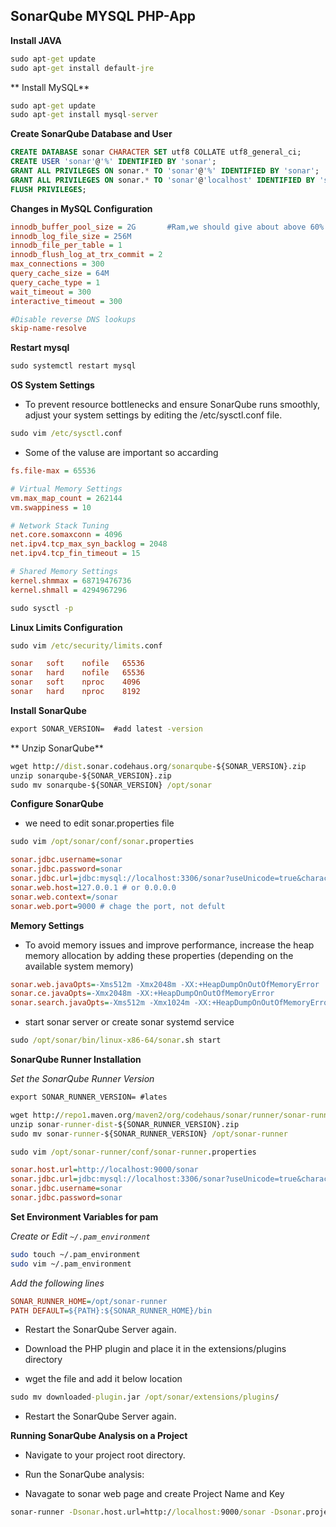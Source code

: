 ## SonarQube MYSQL PHP-App

**Install JAVA**

```cmd
sudo apt-get update
sudo apt-get install default-jre
```
** Install MySQL**

```cmd
sudo apt-get update
sudo apt-get install mysql-server
```
**Create SonarQube Database and User**
```sql
CREATE DATABASE sonar CHARACTER SET utf8 COLLATE utf8_general_ci;
CREATE USER 'sonar'@'%' IDENTIFIED BY 'sonar';
GRANT ALL PRIVILEGES ON sonar.* TO 'sonar'@'%' IDENTIFIED BY 'sonar';
GRANT ALL PRIVILEGES ON sonar.* TO 'sonar'@'localhost' IDENTIFIED BY 'sonar';
FLUSH PRIVILEGES;
```
**Changes in MySQL Configuration**

```ini
innodb_buffer_pool_size = 2G       #Ram,we should give about above 60%
innodb_log_file_size = 256M
innodb_file_per_table = 1
innodb_flush_log_at_trx_commit = 2
max_connections = 300
query_cache_size = 64M
query_cache_type = 1
wait_timeout = 300
interactive_timeout = 300

#Disable reverse DNS lookups
skip-name-resolve
```
**Restart mysql**

```cmd
sudo systemctl restart mysql
```
**OS System Settings**
* To prevent resource bottlenecks and ensure SonarQube runs smoothly, adjust your system settings by editing the /etc/sysctl.conf file.

```cmd
sudo vim /etc/sysctl.conf
```
* Some of the valuse are important so accarding 

```ini
fs.file-max = 65536

# Virtual Memory Settings
vm.max_map_count = 262144
vm.swappiness = 10

# Network Stack Tuning
net.core.somaxconn = 4096
net.ipv4.tcp_max_syn_backlog = 2048
net.ipv4.tcp_fin_timeout = 15

# Shared Memory Settings
kernel.shmmax = 68719476736
kernel.shmall = 4294967296
```

```cmd
sudo sysctl -p
```
**Linux Limits Configuration**

```cmd
sudo vim /etc/security/limits.conf
```
```ini
sonar   soft    nofile   65536
sonar   hard    nofile   65536
sonar   soft    nproc    4096
sonar   hard    nproc    8192
```

**Install SonarQube**
```cmd
export SONAR_VERSION=  #add latest -version 
```

** Unzip SonarQube**

```cmd
wget http://dist.sonar.codehaus.org/sonarqube-${SONAR_VERSION}.zip
unzip sonarqube-${SONAR_VERSION}.zip
sudo mv sonarqube-${SONAR_VERSION} /opt/sonar
```
**Configure SonarQube**

* we need to edit sonar.properties file

```cmd
sudo vim /opt/sonar/conf/sonar.properties
```
```ini
sonar.jdbc.username=sonar
sonar.jdbc.password=sonar
sonar.jdbc.url=jdbc:mysql://localhost:3306/sonar?useUnicode=true&characterEncoding=utf8&rewriteBatchedStatements=true&useConfigs=maxPerformance
sonar.web.host=127.0.0.1 # or 0.0.0.0
sonar.web.context=/sonar
sonar.web.port=9000 # chage the port, not defult
```
**Memory Settings**
* To avoid memory issues and improve performance, increase the heap memory allocation by adding these properties (depending on the available system memory)
```ini
sonar.web.javaOpts=-Xms512m -Xmx2048m -XX:+HeapDumpOnOutOfMemoryError
sonar.ce.javaOpts=-Xmx2048m -XX:+HeapDumpOnOutOfMemoryError
sonar.search.javaOpts=-Xms512m -Xmx1024m -XX:+HeapDumpOnOutOfMemoryError
```

* start sonar server or create sonar systemd service 
```cmd
sudo /opt/sonar/bin/linux-x86-64/sonar.sh start
```
**SonarQube Runner Installation**

_Set the SonarQube Runner Version_

```cmd
export SONAR_RUNNER_VERSION= #lates
```
```cmd
wget http://repo1.maven.org/maven2/org/codehaus/sonar/runner/sonar-runner-dist/${SONAR_RUNNER_VERSION}/sonar-runner-dist-${SONAR_RUNNER_VERSION}.zip
unzip sonar-runner-dist-${SONAR_RUNNER_VERSION}.zip
sudo mv sonar-runner-${SONAR_RUNNER_VERSION} /opt/sonar-runner
```
```cmd
sudo vim /opt/sonar-runner/conf/sonar-runner.properties
```
```ini
sonar.host.url=http://localhost:9000/sonar
sonar.jdbc.url=jdbc:mysql://localhost:3306/sonar?useUnicode=true&characterEncoding=utf8&rewriteBatchedStatements=true&useConfigs=maxPerformance
sonar.jdbc.username=sonar
sonar.jdbc.password=sonar
```

**Set Environment Variables for pam**

_Create or Edit `~/.pam_environment`_

```bash
sudo touch ~/.pam_environment
sudo vim ~/.pam_environment
```
_Add the following lines_

```ini
SONAR_RUNNER_HOME=/opt/sonar-runner
PATH DEFAULT=${PATH}:${SONAR_RUNNER_HOME}/bin
```
* Restart the SonarQube Server again.

* Download the PHP plugin and place it in the extensions/plugins directory

* wget the file and add it below location

```cmd
sudo mv downloaded-plugin.jar /opt/sonar/extensions/plugins/
```
* Restart the SonarQube Server again.

**Running SonarQube Analysis on a Project**
* Navigate to your project root directory.
 * Run the SonarQube analysis:

* Navagate to sonar web page and create Project Name and Key

```cmd
sonar-runner -Dsonar.host.url=http://localhost:9000/sonar -Dsonar.projectKey=rcms-org -Dsonar.projectName=rcms-org -Dsonar.projectVersion=1.0 -Dsonar.sources=./app -Dsonar.language=php -Dsonar.jdbc.url=jdbc:mysql://localhost:3306/sonar -Dsonar.jdbc.username=sonar -Dsonar.jdbc.password=sonar
```


